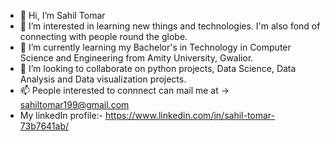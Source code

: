 - 👋 Hi, I’m Sahil Tomar
- 👀 I’m interested in learning new things and technologies. I'm also fond of connecting with people round the globe.
- 🌱 I’m currently learning my Bachelor's in Technology in Computer Science and Engineering from Amity University, Gwalior.
- 💞️ I’m looking to collaborate on python projects, Data Science, Data Analysis and Data visualization projects.
- 📫 People interested to connnect can mail me at -> sahiltomar199@gmail.com
- My linkedIn profile:- https://www.linkedin.com/in/sahil-tomar-73b7641ab/

<!---
sahil11082000/sahil11082000 is a ✨ special ✨ repository because its `README.md` (this file) appears on your GitHub profile.
You can click the Preview link to take a look at your changes.
--->
